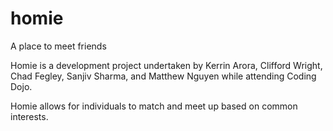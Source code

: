 # homie
A place to meet friends

Homie is a development project undertaken by Kerrin Arora, Clifford Wright, Chad Fegley, Sanjiv Sharma, and Matthew Nguyen while attending Coding Dojo.

Homie allows for individuals to match and meet up based on common interests.
